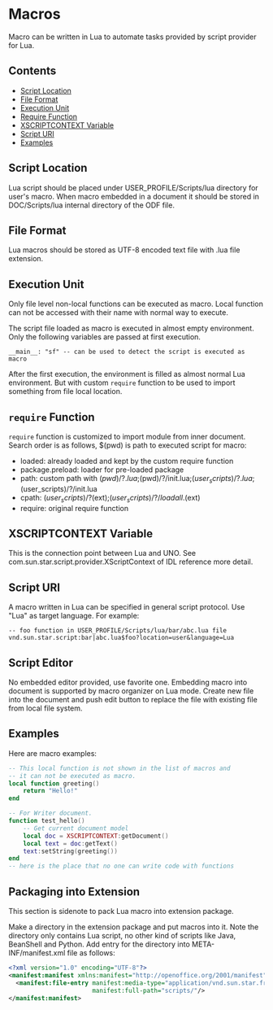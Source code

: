 # Macros

Macro can be written in Lua to automate tasks provided by 
script provider for Lua.

## Contents

* [Script Location](#script-location)
* [File Format](#file-format)
* [Execution Unit](#execution-unit)
* [Require Function](#require-function)
* [XSCRIPTCONTEXT Variable](#xscriptcontext-variable)
* [Script URI](#script-uri)
* [Examples](#examples)


## Script Location

Lua script should be placed under USER_PROFILE/Scripts/lua directory for 
user's macro. When macro embedded in a document it should be stored in 
DOC/Scripts/lua internal directory of the ODF file.

## File Format

Lua macros should be stored as UTF-8 encoded text file with .lua file 
extension.

## Execution Unit

Only file level non-local functions can be executed as macro. Local 
function can not be accessed with their name with normal way to execute.

The script file loaded as macro is executed in almost empty environment. 
Only the following variables are passed at first execution.

    __main__: "sf" -- can be used to detect the script is executed as macro

After the first execution, the environment is filled as almost normal 
Lua environment. But with custom `require` function to be used to 
import something from file local location.

## `require` Function

`require` function is customized to import module from inner document. 
Search order is as follows, $(pwd) is path to executed script for macro: 

* loaded: already loaded and kept by the custom require function
* package.preload: loader for pre-loaded package
* path: custom path with $(pwd)/?.lua;$(pwd)/?/init.lua;$(user_scripts)/?.lua;$(user_scripts)/?/init.lua
* cpath: $(user_scripts)/?$(ext);$(user_scripts)/?/loadall.$(ext)
* require: original require function

## XSCRIPTCONTEXT Variable

This is the connection point between Lua and UNO. See 
com.sun.star.script.provider.XScriptContext of IDL reference more detail.

## Script URI

A macro written in Lua can be specified in general script protocol. 
Use "Lua" as target language. For example: 

    -- foo function in USER_PROFILE/Scripts/lua/bar/abc.lua file
    vnd.sun.star.script:bar|abc.lua$foo?location=user&language=Lua


## Script Editor

No embedded editor provided, use favorite one. Embedding macro into 
document is supported by macro organizer on Lua mode. 
Create new file into the document and push edit button to replace 
the file with existing file from local file system.

## Examples

Here are macro examples:

```lua
-- This local function is not shown in the list of macros and 
-- it can not be executed as macro.
local function greeting()
    return "Hello!"
end

-- For Writer document.
function test_hello()
    -- Get current document model
    local doc = XSCRIPTCONTEXT:getDocument()
    local text = doc:getText()
    text:setString(greeting())
end
-- here is the place that no one can write code with functions
```

## Packaging into Extension

This section is sidenote to pack Lua macro into extension package.

Make a directory in the extension package and put macros into it. 
Note the directory only contains Lua script, no other kind of scripts 
like Java, BeanShell and Python. Add entry for the directory into 
META-INF/manifest.xml file as follows:

```xml
<?xml version="1.0" encoding="UTF-8"?>
<manifest:manifest xmlns:manifest="http://openoffice.org/2001/manifest">
  <manifest:file-entry manifest:media-type="application/vnd.sun.star.framework-script"
                       manifest:full-path="scripts/"/>
</manifest:manifest>
```
